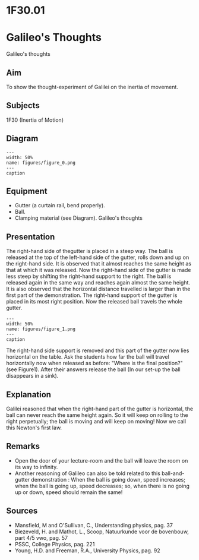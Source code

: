 # 1F30.01 
  # Galileo's Thoughts 
 Galileo's thoughts   
  
## Aim   
 To show the thought-experiment of Galilei on the inertia of movement.    
  
## Subjects   
 1F30 (Inertia of Motion)   
  
## Diagram   
   
```{figure} figures/figure_0.png  
---  
width: 50%  
name: figures/figure_0.png  
---  
caption  
``` 
     
  
## Equipment   
 
 *  Gutter (a curtain rail, bend properly). 
 *  Ball. 
 *  Clamping material (see Diagram). Galileo's thoughts
    
  
## Presentation   
 The right-hand side of thegutter is placed in a steep way. The ball is released at the top of the left-hand side of the gutter, rolls down and up on the right-hand side. It is observed that it almost reaches the same height as that at which it was released. Now the right-hand side of the gutter is made less steep by shifting the right-hand support to the right. The ball is released again in the same way and reaches again almost the same height. It is also observed that the horizontal distance travelled is larger than in the first part of the demonstration. The right-hand support of the gutter is placed in its most right position. Now the released ball travels the whole gutter.     
```{figure} figures/figure_1.png  
---  
width: 50%  
name: figures/figure_1.png  
---  
caption  
``` 
 The right-hand side support is removed and this part of the gutter now lies horizontal on the table. Ask the students how far the ball will travel horizontally now when released as before: "Where is the final position?" (see Figure1). After their answers release the ball (In our set-up the ball disappears in a sink).    
  
## Explanation   
 Galilei reasoned that when the right-hand part of the gutter is horizontal, the ball can never reach the same height again. So it will keep on rolling to the right perpetually; the ball is moving and will keep on moving! Now we call this Newton's first law.    
  
## Remarks   
 
 *  Open the door of your lecture-room and the ball will leave the room on its way to infinity. 
 *  Another reasoning of Galileo can also be told related to this ball-and-gutter demonstration : When the ball is going down, speed increases; when the ball is going up, speed decreases; so, when there is no going up or down, speed should remain the same!
      
  
## Sources   
 
 *  Mansfield, M and O'Sullivan, C., Understanding physics, pag. 37 
 *  Biezeveld, H. and Mathot, L., Scoop, Natuurkunde voor de bovenbouw, part 4/5 vwo, pag. 57 
 *  PSSC, College Physics, pag. 221 
 *  Young, H.D. and Freeman, R.A., University Physics, pag. 92
  